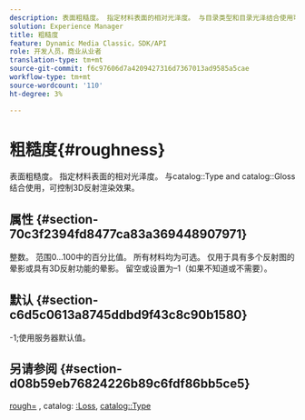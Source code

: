 ```yaml
---
description: 表面粗糙度。 指定材料表面的相对光泽度。 与目录类型和目录光泽结合使用可控制3D反射渲染效果。
solution: Experience Manager
title: 粗糙度
feature: Dynamic Media Classic，SDK/API
role: 开发人员，商业从业者
translation-type: tm+mt
source-git-commit: f6c97606d7a4209427316d7367013ad9585a5cae
workflow-type: tm+mt
source-wordcount: '110'
ht-degree: 3%

---
```



# 粗糙度{#roughness}

表面粗糙度。 指定材料表面的相对光泽度。 与catalog::Type and catalog::Gloss结合使用，可控制3D反射渲染效果。

## 属性 {#section-70c3f2394fd8477ca83a369448907971}

整数。 范围0...100中的百分比值。 所有材料均为可选。 仅用于具有多个反射图的晕影或具有3D反射功能的晕影。 留空或设置为–1（如果不知道或不需要）。

## 默认 {#section-c6d5c0613a8745ddbd9f43c8c90b1580}

-1;使用服务器默认值。

## 另请参阅 {#section-d08b59eb76824226b89c6fdf86bb5ce5}

[rough=](../../../../../ir-api/http-protocol/image-rendering-api-ref/c-ir-http-protocol-ref/c-ir-http-protocol-command-reference/r-ir-rough.md#reference-00add846b09f4dc39420bda1ca414180) , catalog: [:Loss](../../../../../ir-api/material-cat/image-rendering-api-ref/c-ir-material-catalog/c-ir-material-data-reference/r-ir-cat-gloss.md#reference-5277f62a67e2408ab94699aa712f1eeb),  [catalog::Type](../../../../../ir-api/material-cat/image-rendering-api-ref/c-ir-material-catalog/c-ir-material-data-reference/r-ir-cat-type.md#reference-9bea147dda9f4e74bc0ec79dcc0d9161)
